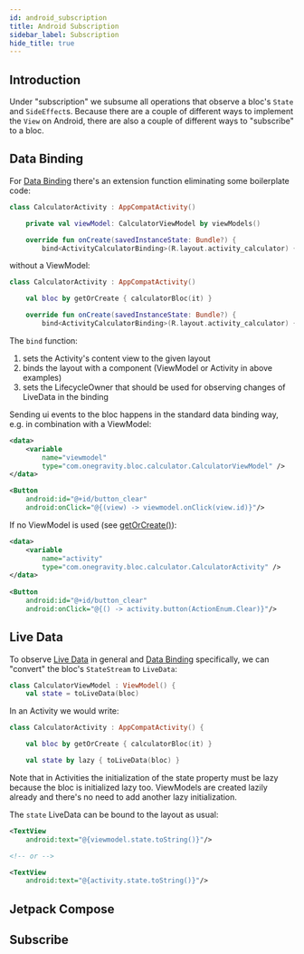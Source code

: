 ```yaml
---
id: android_subscription
title: Android Subscription
sidebar_label: Subscription
hide_title: true
---
```


## Introduction

Under "subscription" we subsume all operations that observe a bloc's `State` and `SideEffect`s. Because there are a couple of different ways to implement the `View` on Android, there are also a couple of different ways to "subscribe" to a bloc.

## Data Binding

For [Data Binding](https://developer.android.com/topic/libraries/data-binding) there's an extension function eliminating some boilerplate code:

```kotlin
class CalculatorActivity : AppCompatActivity()

    private val viewModel: CalculatorViewModel by viewModels()

    override fun onCreate(savedInstanceState: Bundle?) {
        bind<ActivityCalculatorBinding>(R.layout.activity_calculator) { it.viewmodel = viewModel }
```

without a ViewModel:
```kotlin
class CalculatorActivity : AppCompatActivity()

    val bloc by getOrCreate { calculatorBloc(it) }

    override fun onCreate(savedInstanceState: Bundle?) {
        bind<ActivityCalculatorBinding>(R.layout.activity_calculator) { it.activity = this }
```

The `bind` function:
1. sets the Activity's content view to the given layout
2. binds the layout with a component (ViewModel or Activity in above examples)
3. sets the LifecycleOwner that should be used for observing changes of LiveData in the binding

Sending ui events to the bloc happens in the standard data binding way, e.g. in combination with a ViewModel:

```xml
<data>
    <variable
        name="viewmodel"
        type="com.onegravity.bloc.calculator.CalculatorViewModel" />
</data>

<Button
    android:id="@+id/button_clear"
    android:onClick="@{(view) -> viewmodel.onClick(view.id)}"/>
```

If no ViewModel is used (see [getOrCreate()](../android/bloc_context.md#activityfragment)):

```xml
<data>
    <variable
        name="activity"
        type="com.onegravity.bloc.calculator.CalculatorActivity" />
</data>
    
<Button
    android:id="@+id/button_clear"
    android:onClick="@{() -> activity.button(ActionEnum.Clear)}"/>
```

## Live Data

To observe [Live Data](https://developer.android.com/topic/libraries/architecture/livedata) in general and [Data Binding](https://developer.android.com/topic/libraries/data-binding) specifically, we can "convert" the bloc's `StateStream` to `LiveData`:

```kotlin
class CalculatorViewModel : ViewModel() {
    val state = toLiveData(bloc)
```

In an Activity we would write:

```kotlin
class CalculatorActivity : AppCompatActivity() {

    val bloc by getOrCreate { calculatorBloc(it) }

    val state by lazy { toLiveData(bloc) }
```

Note that in Activities the initialization of the state property must be lazy because the bloc is initialized lazy too. ViewModels are created lazily already and there's no need to add another lazy initialization.

The `state` LiveData can be bound to the layout as usual:

```xml
<TextView
    android:text="@{viewmodel.state.toString()}"/>

<!-- or -->

<TextView
    android:text="@{activity.state.toString()}"/>
```

## Jetpack Compose

## Subscribe
